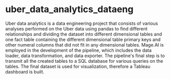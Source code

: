 # uber_data_analytics_dataeng
Uber data analytics is a data engineering project that consists of various analyses performed on the Uber data using pandas to find different relationships and dividing the dataset into different dimensional tables and one fact table containing the different dimensional table primary keys and other numeral columns that did not fit in any dimensional tables.
Mage.AI is employed in the development of the pipeline, which includes the data loader, data transformation, and data exporter. 
The pipeline's final step is to transmit all the created tables to a SQL database for various queries on the tables.  The final dataset is used for visualization, therefore a Tableau dashboard is built. 
